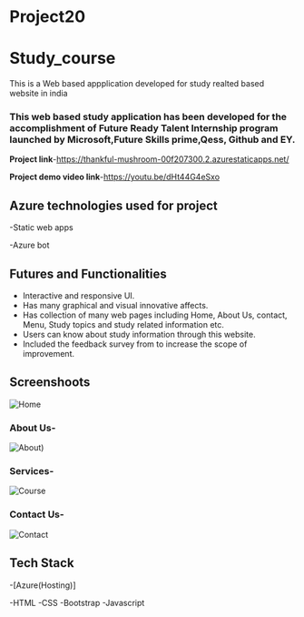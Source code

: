 # Project20
# Study_course #
This is a Web based appplication developed for study realted based website in india 

### This web based study application has been developed for the accomplishment of Future Ready Talent Internship program launched by Microsoft,Future Skills prime,Qess, Github and EY.

**Project link**-https://thankful-mushroom-00f207300.2.azurestaticapps.net/

**Project demo video link**-https://youtu.be/dHt44G4eSxo

## Azure technologies used for project 
-Static web apps

-Azure bot

## Futures and Functionalities

- Interactive and responsive UI.
- Has many graphical and visual innovative affects.
- Has collection of many web pages including Home, About Us, contact, Menu, Study topics and study related information etc.
- Users can know about study information through this website.
- Included the feedback survey from to increase the scope of improvement.

## Screenshoots

![Home](https://user-images.githubusercontent.com/116786817/206188221-b5685ed2-3981-47fc-9d48-8cd9ab318a85.png)





### About Us-


![About)](https://user-images.githubusercontent.com/116786817/205242912-75db55b8-32c2-4250-b9f3-e251d184c16e.png)


### Services-


![Course](https://user-images.githubusercontent.com/116786817/205242941-96c1a50c-a424-47e6-bdc6-68b625b31d2a.png)

### Contact Us-

![Contact](https://user-images.githubusercontent.com/116786817/205242963-2d16acab-bcec-4f89-8588-54de40c5f27d.png)



## Tech Stack

-[Azure(Hosting)]

-HTML
-CSS
-Bootstrap
-Javascript
